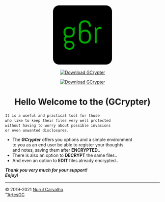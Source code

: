 <div align="center">

  
![gcrypter-icon](./gcrypter/g6r-icons/favicons/favicon-192x192.png)

[![Download GCrypter](https://img.shields.io/sourceforge/dt/gcrypter.svg)](https://sourceforge.net/projects/gcrypter/files/latest/download)

[![Download GCrypter](https://a.fsdn.com/con/app/sf-download-button)](https://sourceforge.net/projects/gcrypter/files/latest/download)

# Hello Welcome to the (GCrypter)

</div>

    It is a useful and practical tool for those
    who like to keep their files very well protected
    without having to worry about possible invasions
    or even unwanted disclosures.

- The _**GCrypter**_ offers you options and a simple environment<br>
to you as an end user be able to register your thoughts<br>
and notes, saving them after **ENCRYPTED**..
- There is also an option to **DECRYPT** the same files..
- And even an option to **EDIT** files already encrypted..

_**Thank you very much for your support! \
Enjoy!**_

---

&copy; 2019-2021 [Nurul Carvalho](mailto:nuruldecarvalho@gmail.com) \
&trade;[ArtesGC](https://artesgc.home.blog)
